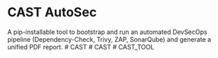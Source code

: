 
# CAST AutoSec

A pip-installable tool to bootstrap and run an automated DevSecOps pipeline (Dependency-Check, Trivy, ZAP, SonarQube) and generate a unified PDF report.
#   C A S T  
 #   C A S T  
 #   C A S T _ T O O L  
 
